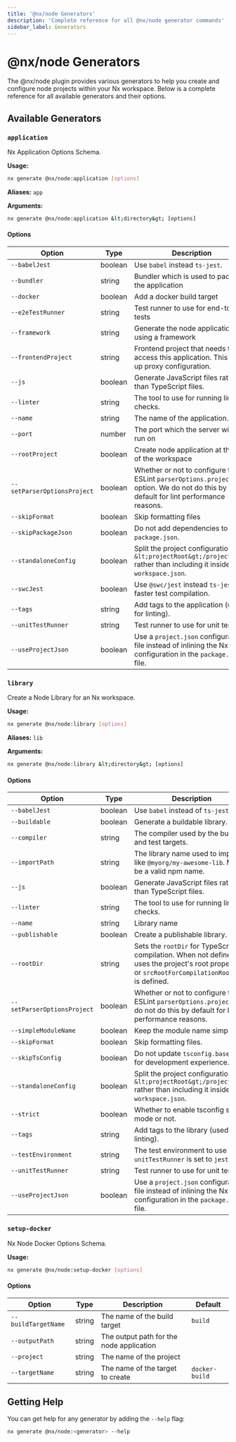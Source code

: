 ```yaml
---
title: '@nx/node Generators'
description: 'Complete reference for all @nx/node generator commands'
sidebar_label: Generators
---
```


# @nx/node Generators

The @nx/node plugin provides various generators to help you create and configure node projects within your Nx workspace.
Below is a complete reference for all available generators and their options.

## Available Generators

### `application`

Nx Application Options Schema.

**Usage:**

```bash
nx generate @nx/node:application [options]
```

**Aliases:** `app`

**Arguments:**

```bash
nx generate @nx/node:application &lt;directory&gt; [options]
```

#### Options

| Option                      | Type    | Description                                                                                                                       | Default   |
| --------------------------- | ------- | --------------------------------------------------------------------------------------------------------------------------------- | --------- |
| `--babelJest`               | boolean | Use `babel` instead `ts-jest`.                                                                                                    | `false`   |
| `--bundler`                 | string  | Bundler which is used to package the application                                                                                  | `esbuild` |
| `--docker`                  | boolean | Add a docker build target                                                                                                         |           |
| `--e2eTestRunner`           | string  | Test runner to use for end-to-end tests                                                                                           | `none`    |
| `--framework`               | string  | Generate the node application using a framework                                                                                   | `none`    |
| `--frontendProject`         | string  | Frontend project that needs to access this application. This sets up proxy configuration.                                         |           |
| `--js`                      | boolean | Generate JavaScript files rather than TypeScript files.                                                                           | `false`   |
| `--linter`                  | string  | The tool to use for running lint checks.                                                                                          | `none`    |
| `--name`                    | string  | The name of the application.                                                                                                      |           |
| `--port`                    | number  | The port which the server will be run on                                                                                          | `3000`    |
| `--rootProject`             | boolean | Create node application at the root of the workspace                                                                              | `false`   |
| `--setParserOptionsProject` | boolean | Whether or not to configure the ESLint `parserOptions.project` option. We do not do this by default for lint performance reasons. | `false`   |
| `--skipFormat`              | boolean | Skip formatting files                                                                                                             | `false`   |
| `--skipPackageJson`         | boolean | Do not add dependencies to `package.json`.                                                                                        | `false`   |
| `--standaloneConfig`        | boolean | Split the project configuration into `&lt;projectRoot&gt;/project.json` rather than including it inside `workspace.json`.         | `true`    |
| `--swcJest`                 | boolean | Use `@swc/jest` instead `ts-jest` for faster test compilation.                                                                    |           |
| `--tags`                    | string  | Add tags to the application (used for linting).                                                                                   |           |
| `--unitTestRunner`          | string  | Test runner to use for unit tests.                                                                                                | `none`    |
| `--useProjectJson`          | boolean | Use a `project.json` configuration file instead of inlining the Nx configuration in the `package.json` file.                      |           |

### `library`

Create a Node Library for an Nx workspace.

**Usage:**

```bash
nx generate @nx/node:library [options]
```

**Aliases:** `lib`

**Arguments:**

```bash
nx generate @nx/node:library &lt;directory&gt; [options]
```

#### Options

| Option                      | Type    | Description                                                                                                                                            | Default |
| --------------------------- | ------- | ------------------------------------------------------------------------------------------------------------------------------------------------------ | ------- |
| `--babelJest`               | boolean | Use `babel` instead of `ts-jest`.                                                                                                                      | `false` |
| `--buildable`               | boolean | Generate a buildable library.                                                                                                                          | `true`  |
| `--compiler`                | string  | The compiler used by the build and test targets.                                                                                                       | `tsc`   |
| `--importPath`              | string  | The library name used to import it, like `@myorg/my-awesome-lib`. Must be a valid npm name.                                                            |         |
| `--js`                      | boolean | Generate JavaScript files rather than TypeScript files.                                                                                                | `false` |
| `--linter`                  | string  | The tool to use for running lint checks.                                                                                                               | `none`  |
| `--name`                    | string  | Library name                                                                                                                                           |         |
| `--publishable`             | boolean | Create a publishable library.                                                                                                                          |         |
| `--rootDir`                 | string  | Sets the `rootDir` for TypeScript compilation. When not defined, it uses the project's root property, or `srcRootForCompilationRoot` if it is defined. |         |
| `--setParserOptionsProject` | boolean | Whether or not to configure the ESLint `parserOptions.project`. We do not do this by default for lint performance reasons.                             | `false` |
| `--simpleModuleName`        | boolean | Keep the module name simple.                                                                                                                           | `false` |
| `--skipFormat`              | boolean | Skip formatting files.                                                                                                                                 | `false` |
| `--skipTsConfig`            | boolean | Do not update `tsconfig.base.json` for development experience.                                                                                         | `false` |
| `--standaloneConfig`        | boolean | Split the project configuration into `&lt;projectRoot&gt;/project.json` rather than including it inside `workspace.json`.                              | `true`  |
| `--strict`                  | boolean | Whether to enable tsconfig strict mode or not.                                                                                                         | `false` |
| `--tags`                    | string  | Add tags to the library (used for linting).                                                                                                            |         |
| `--testEnvironment`         | string  | The test environment to use if `unitTestRunner` is set to `jest`.                                                                                      | `jsdom` |
| `--unitTestRunner`          | string  | Test runner to use for unit tests.                                                                                                                     | `none`  |
| `--useProjectJson`          | boolean | Use a `project.json` configuration file instead of inlining the Nx configuration in the `package.json` file.                                           |         |

### `setup-docker`

Nx Node Docker Options Schema.

**Usage:**

```bash
nx generate @nx/node:setup-docker [options]
```

#### Options

| Option              | Type   | Description                              | Default        |
| ------------------- | ------ | ---------------------------------------- | -------------- |
| `--buildTargetName` | string | The name of the build target             | `build`        |
| `--outputPath`      | string | The output path for the node application |                |
| `--project`         | string | The name of the project                  |                |
| `--targetName`      | string | The name of the target to create         | `docker-build` |

## Getting Help

You can get help for any generator by adding the `--help` flag:

```bash
nx generate @nx/node:<generator> --help
```
